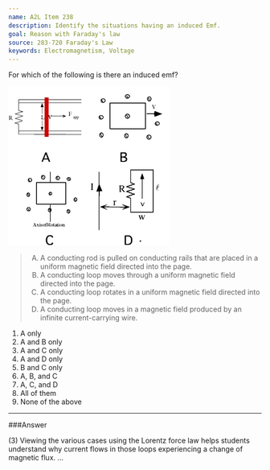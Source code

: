 ```yaml
---
name: A2L Item 238
description: Identify the situations having an induced Emf.
goal: Reason with Faraday's law
source: 283-720 Faraday's Law
keywords: Electromagnetism, Voltage
---
```


For which of the following is there an induced emf?

![Item238_fig1.gif](../images/Item238_fig1.gif)

<blockquote> <ol type="A"> <li>A conducting rod is pulled on conducting
rails that are placed in a uniform magnetic field directed into the
page.</li> <li>A conducting loop moves through a uniform magnetic field
directed into the page.</li> <li>A conducting loop rotates in a uniform
magnetic field directed into the page.</li> <li>A conducting loop moves
in a magnetic field produced by an infinite current-carrying wire.</li>
</ol> </blockquote>

1. A only
2. A and B only
3. A and C only
4. A and D only
5. B and C only
6. A, B, and C 
7. A, C, and D
8. All of them
9. None of the above



<hr/>

###Answer

(3) Viewing the various cases using the Lorentz force law helps students
understand why current flows in those loops experiencing a change of
magnetic flux. 
...
